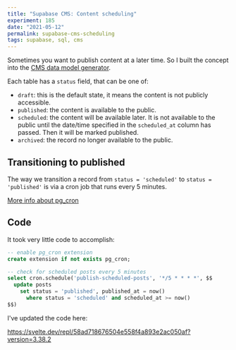 ```yaml
---
title: "Supabase CMS: Content scheduling"
experiment: 185
date: "2021-05-12"
permalink: supabase-cms-scheduling
tags: supabase, sql, cms
---
```


Sometimes you want to publish content at a later time. So I built the concept into the [CMS data model generator](/posts/supabase-cms).

Each table has a `status` field, that can be one of:

- `draft`: this is the default state, it means the content is not publicly accessible.
- `published`: the content is available to the public.
- `scheduled`: the content will be available later. It is not available to the public until the date/time specified in the `scheduled_at` column has passed. Then it will be marked published.
- `archived`: the record no longer available to the public.

## Transitioning to published

The way we transition a record from `status = 'scheduled'` to `status = 'published'` is via a cron job that runs every 5 minutes.

[More info about pg_cron](https://supabase.io/blog/2021/03/05/postgres-as-a-cron-server)

## Code

It took very little code to accomplish:

```sql
-- enable pg_cron extension
create extension if not exists pg_cron;

-- check for scheduled posts every 5 minutes
select cron.schedule('publish-scheduled-posts', '*/5 * * * *', $$
  update posts
    set status = 'published', published_at = now()
      where status = 'scheduled' and scheduled_at >= now()
$$)
```

I've updated the code here:

https://svelte.dev/repl/58ad718676504e558f4a893e2ac050af?version=3.38.2
